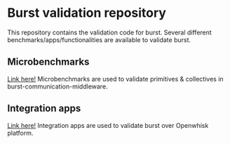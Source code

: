 # Burst validation repository

This repository contains the validation code for burst. Several different benchmarks/apps/functionalities are available to validate burst.

## Microbenchmarks
[Link here!](./benchmark/README.md) Microbenchmarks are used to validate primitives & collectives in burst-communication-middleware.

## Integration apps 
[Link here!](./ow_client/README.md) Integration apps are used to validate burst over Openwhisk platform.